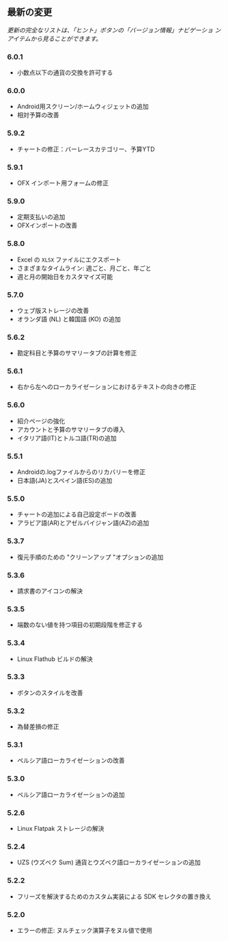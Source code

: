 ## 最新の変更

_更新の完全なリストは、「ヒント」ボタンの「バージョン情報」ナビゲーショ ンアイテムから見ることができます。_

### 6.0.1
- 小数点以下の通貨の交換を許可する

### 6.0.0
- Android用スクリーン/ホームウィジェットの追加
- 相対予算の改善

### 5.9.2
- チャートの修正：バーレースカテゴリー、予算YTD

### 5.9.1
- OFX インポート用フォームの修正

### 5.9.0
- 定期支払いの追加
- OFXインポートの改善

### 5.8.0
- Excel の `XLSX` ファイルにエクスポート
- さまざまなタイムライン: 週ごと、月ごと、年ごと
- 週と月の開始日をカスタマイズ可能

### 5.7.0
- ウェブ版ストレージの改善
- オランダ語 (NL) と韓国語 (KO) の追加

### 5.6.2
- 勘定科目と予算のサマリータブの計算を修正

### 5.6.1
- 右から左へのローカライゼーションにおけるテキストの向きの修正 

### 5.6.0
- 紹介ページの強化
- アカウントと予算のサマリータブの導入
- イタリア語(IT)とトルコ語(TR)の追加

### 5.5.1
- Androidの.logファイルからのリカバリーを修正
- 日本語(JA)とスペイン語(ES)の追加 

### 5.5.0
- チャートの追加による自己設定ボードの改善
- アラビア語(AR)とアゼルバイジャン語(AZ)の追加

### 5.3.7
- 復元手順のための "クリーンアップ "オプションの追加  

### 5.3.6
- 請求書のアイコンの解決

### 5.3.5
- 端数のない値を持つ項目の初期段階を修正する

### 5.3.4
- Linux Flathub ビルドの解決

### 5.3.3
- ボタンのスタイルを改善

### 5.3.2
- 為替差損の修正

### 5.3.1
- ペルシア語ローカライゼーションの改善

### 5.3.0
- ペルシア語ローカライゼーションの追加

### 5.2.6
- Linux Flatpak ストレージの解決

### 5.2.4
- UZS (ウズベク Sum) 通貨とウズベク語ローカライゼーションの追加

### 5.2.2
- フリーズを解決するためのカスタム実装による SDK セレクタの置き換え

### 5.2.0
- エラーの修正: ヌルチェック演算子をヌル値で使用
